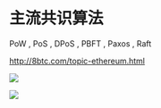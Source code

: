 


# 主流共识算法
PoW , PoS , DPoS , PBFT , Paxos , Raft


http://8btc.com/topic-ethereum.html


![](https://cdn-images-1.medium.com/max/2000/1*bgGZLetad-VuvTwPktJysg.png)

![](https://pbs.twimg.com/media/DT1kOQiX0AEmWX5.jpg)
